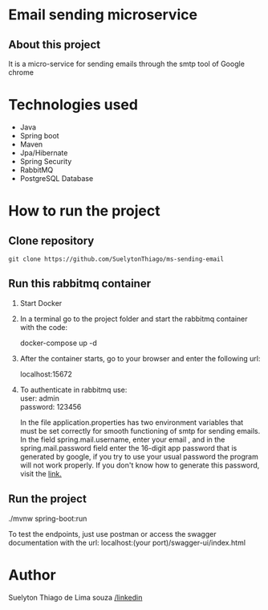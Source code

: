 <h1>Email sending microservice</h1>

<h2>About this project</h2>

<p>It is a micro-service for sending emails through the smtp tool of Google chrome</p>

<h1>Technologies used</h1>
<ul>
<li>Java</li>
<li>Spring boot</li>
<li>Maven</li>
<li>Jpa/Hibernate</li>
<li>Spring Security</li>
<li>RabbitMQ</li>
<li>PostgreSQL Database</li>
</ul>

<h1>How to run the project</h1>

<h2>Clone repository</h2>
<p><code>git clone https://github.com/SuelytonThiago/ms-sending-email</code></p>

<h2>Run this rabbitmq container</h2>
<ol>
 <li><p>Start Docker</p></li>

 <li><p>In a terminal go to the project folder and start the rabbitmq container with the code: 

docker-compose up -d</p></li>

 <li><p>After the container starts,
go to your browser and enter the following url: 

localhost:15672</li></p>

 <li><p>To authenticate in rabbitmq use: <br> user: admin <br> password: 123456</p></li>

<p>In the file
application.properties has two environment variables that must be set correctly for smooth functioning of smtp for sending emails.
In the field
spring.mail.username, enter your email , and in the spring.mail.password field enter the 16-digit app password that is generated by google, if you try to use your usual password the program will not work properly.
If you don't know how to generate this password, visit the <a href="https://support.google.com/accounts/answer/185833">link.</a></p>

</ol>
<h2>Run the project</h2>
<p>./mvnw spring-boot:run</p>

<p>To test the endpoints, just use postman or access the swagger documentation with the url: localhost:(your port)/swagger-ui/index.html</p>

<h1>Author</h1>
<p>Suelyton Thiago de Lima souza <a href="https://www.linkedin.com/in/suelyton-souza-0baaa127a/"target="_blank", rel = "external">/linkedin</a></p>



